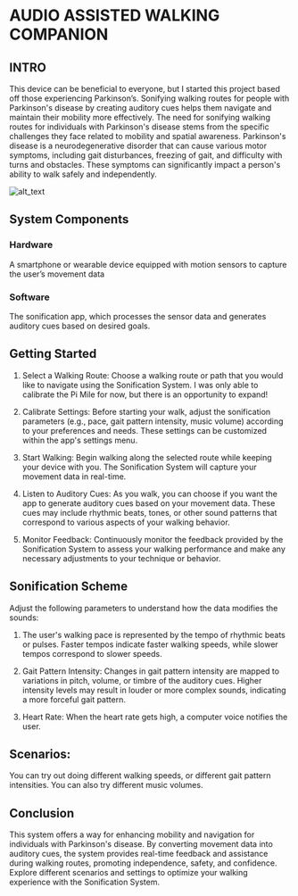 # AUDIO ASSISTED WALKING COMPANION 
## INTRO
This device can be beneficial to everyone, but I started this project based off those experiencing Parkinson’s. Sonifying walking routes for people with Parkinson's disease by creating auditory cues helps them navigate and maintain their mobility more effectively. The need for sonifying walking routes for individuals with Parkinson's disease stems from the specific challenges they face related to mobility and spatial awareness. Parkinson's disease is a neurodegenerative disorder that can cause various motor symptoms, including gait disturbances, freezing of gait, and difficulty with turns and obstacles. These symptoms can significantly impact a person's ability to walk safely and independently.

![alt_text](https://https://github.com/jkall6/Pace-Tracker/blob/main/sim.png?raw=true)

## System Components
### Hardware
A smartphone or wearable device equipped with motion sensors to capture the user’s movement data 

### Software
The sonification app, which processes the sensor data and generates auditory cues based on desired goals. 

## Getting Started 
1. Select a Walking Route: Choose a walking route or path that you would like to navigate using the Sonification System. I was only able to calibrate the Pi Mile for now, but there is an opportunity to expand! 

2. Calibrate Settings: Before starting your walk, adjust the sonification parameters (e.g., pace, gait pattern intensity, music volume) according to your preferences and needs. These settings can be customized within the app's settings menu. 

3. Start Walking: Begin walking along the selected route while keeping your device with you. The Sonification System will capture your movement data in real-time. 

4. Listen to Auditory Cues: As you walk, you can choose if you want the app to generate auditory cues based on your movement data. These cues may include rhythmic beats, tones, or other sound patterns that correspond to various aspects of your walking behavior. 

5. Monitor Feedback: Continuously monitor the feedback provided by the Sonification System to assess your walking performance and make any necessary adjustments to your technique or behavior.

## Sonification Scheme
Adjust the following parameters to understand how the data modifies the sounds: 

1. The user's walking pace is represented by the tempo of rhythmic beats or pulses. Faster tempos indicate faster walking speeds, while slower tempos correspond to slower speeds. 

2. Gait Pattern Intensity: Changes in gait pattern intensity are mapped to variations in pitch, volume, or timbre of the auditory cues. Higher intensity levels may result in louder or more complex sounds, indicating a more forceful gait pattern. 

3. Heart Rate: When the heart rate gets high, a computer voice notifies the user.

## Scenarios:
You can try out doing different walking speeds, or different gait pattern intensities. You can also try different music volumes. 

## Conclusion
This system offers a way for enhancing mobility and navigation for individuals with Parkinson's disease. By converting movement data into auditory cues, the system provides real-time feedback and assistance during walking routes, promoting independence, safety, and confidence. Explore different scenarios and settings to optimize your walking experience with the Sonification System.
